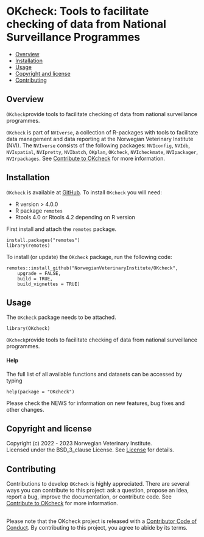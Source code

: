 # OKcheck: Tools to facilitate checking of data from National Surveillance Programmes

<!-- README.md is generated from README.Rmd. Please edit that file -->

-   [Overview](#overview)
-   [Installation](#installation)
-   [Usage](#usage)
-   [Copyright and license](#copyright-and-license)
-   [Contributing](#contributing)

## Overview

`OKcheck`provide tools to facilitate checking of data from national
surveillance programmes.

`OKcheck` is part of `NVIverse`, a collection of R-packages with tools
to facilitate data management and data reporting at the Norwegian
Veterinary Institute (NVI). The `NVIverse` consists of the following
packages: `NVIconfig`, `NVIdb`, `NVIspatial`, `NVIpretty`, `NVIbatch`,
`OKplan`, `OKcheck`, `NVIcheckmate`, `NVIpackager`, `NVIrpackages`. See
[Contribute to
OKcheck](https://github.com/NorwegianVeterinaryInstitute/OKcheck/blob/main/CONTRIBUTING.md)
for more information.

## Installation

`OKcheck` is available at
[GitHub](https://github.com/NorwegianVeterinaryInstitute). To install
`OKcheck` you will need:

-   R version &gt; 4.0.0
-   R package `remotes`
-   Rtools 4.0 or Rtools 4.2 depending on R version

First install and attach the `remotes` package.

    install.packages("remotes")
    library(remotes)

To install (or update) the `OKcheck` package, run the following code:

    remotes::install_github("NorwegianVeterinaryInstitute/OKcheck",
        upgrade = FALSE,
        build = TRUE,
        build_vignettes = TRUE)

## Usage

The `OKcheck` package needs to be attached.

    library(OKcheck)

`OKcheck`provide tools to facilitate checking of data from national
surveillance programmes.

#### Help

The full list of all available functions and datasets can be accessed by
typing

    help(package = "OKcheck")

Please check the NEWS for information on new features, bug fixes and
other changes.

## Copyright and license

Copyright (c) 2022 - 2023 Norwegian Veterinary Institute.  
Licensed under the BSD\_3\_clause License. See
[License](https://github.com/NorwegianVeterinaryInstitute/OKcheck/blob/main/LICENSE)
for details.

## Contributing

Contributions to develop `OKcheck` is highly appreciated. There are
several ways you can contribute to this project: ask a question, propose
an idea, report a bug, improve the documentation, or contribute code.
See [Contribute to
OKcheck](https://github.com/NorwegianVeterinaryInstitute/OKcheck/blob/main/CONTRIBUTING.md)
for more information.

## <!-- Code of conduct -->

Please note that the OKcheck project is released with a [Contributor
Code of
Conduct](https://github.com/NorwegianVeterinaryInstitute/OKcheck/blob/main/CODE_OF_CONDUCT.md).
By contributing to this project, you agree to abide by its terms.
